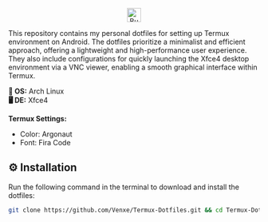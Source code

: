 <p align="center">
  <a href="https://www.buymeacoffee.com/sayimburak" target="_blank"><img src="https://cdn.buymeacoffee.com/buttons/v2/default-yellow.png" alt="Buy Me A Coffee" style="height: 28px !important;" ></a>
</p>

This repository contains my personal dotfiles for setting up Termux environment on Android. The dotfiles prioritize a minimalist and efficient approach, offering a lightweight and high-performance user experience. They also include configurations for quickly launching the Xfce4 desktop environment via a VNC viewer, enabling a smooth graphical interface within Termux.

**🐧 OS:** Arch Linux<br>
**🖥️ DE:** Xfce4

**Termux Settings:**
- Color: Argonaut
- Font: Fira Code

## ⚙️ Installation

Run the following command in the terminal to download and install the dotfiles:
```bash
git clone https://github.com/Venxe/Termux-Dotfiles.git && cd Termux-Dotfiles && chmod +x installers/install.sh && ./installers/install.sh
```
